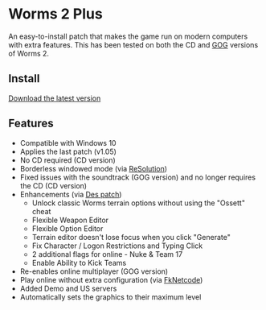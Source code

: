 # Worms 2 Plus
An easy-to-install patch that makes the game run on modern computers with extra features.
This has been tested on both the CD and [GOG](https://www.gog.com/game/worms_2) versions of Worms 2.

## Install
[Download the latest version](https://github.com/Carlmundo/W2-Plus/releases/latest)

## Features
- Compatible with Windows 10
- Applies the last patch (v1.05)
- No CD required (CD version)
- Borderless windowed mode (via [ReSolution](https://worms2d.info/ReSolution))
- Fixed issues with the soundtrack (GOG version) and no longer requires the CD (CD version)
- Enhancements (via [Des patch](https://worms2d.info/Des_patch))
	- Unlock classic Worms terrain options without using the "Ossett" cheat
	- Flexible Weapon Editor
	- Flexible Option Editor
	- Terrain editor doesn't lose focus when you click "Generate"
	- Fix Character / Logon Restrictions and Typing Click
	- 2 additional flags for online - Nuke & Team 17
	- Enable Ability to Kick Teams
- Re-enables online multiplayer (GOG version)
- Play online without extra configuration (via [FkNetcode](https://worms2d.info/FkNetcode))
- Added Demo and US servers
- Automatically sets the graphics to their maximum level